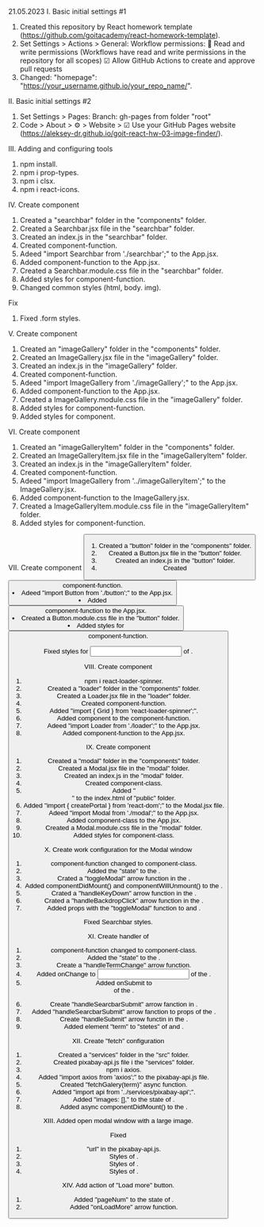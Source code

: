 21.05.2023
I. Basic initial settings #1
1. Created this repository by React homework template
   (https://github.com/goitacademy/react-homework-template).
2. Set Settings > Actions > General:
   Workflow permissions:
   🔘 Read and write permissions (Workflows have read and write permissions in the repository for all scopes)
   ☑  Allow GitHub Actions to create and approve pull requests
3. Changed: "homepage": "https://your_username.github.io/your_repo_name/".

II. Basic initial settings #2
1. Set Settings > Pages:
   Branch: gh-pages from folder "root"
2. Code > About > ⚙ > Website > ☑ Use your GitHub Pages website
   (https://aleksey-dr.github.io/goit-react-hw-03-image-finder/).

III. Adding and configuring tools
1. npm install.
2. npm i prop-types.
3. npm i clsx.
4. npm i react-icons.

IV. Create component <Searchbar>
1. Created a "searchbar" folder in the "components" folder.
2. Created a Searchbar.jsx file in the "searchbar" folder.
3. Created an index.js in the "searchbar" folder.
4. Created <Searchbar> component-function.
5. Adeed "import Searchbar from './searchbar';" to the App.jsx.
6. Added <Searchbar> component-function to the App.jsx.
7. Created a Searchbar.module.css file in the "searchbar" folder.
8. Added styles for <Searchbar> component-function.
9. Changed common styles (html, body. img).

Fix
1. Fixed .form styles.

V. Create component <ImageGallery>
1. Created an "imageGallery" folder in the "components" folder.
2. Created an ImageGallery.jsx file in the "imageGallery" folder.
3. Created an index.js in the "imageGallery" folder.
4. Created <ImageGallery> component-function.
5. Adeed "import ImageGallery from './imageGallery';" to the App.jsx.
6. Added <ImageGallery> component-function to the App.jsx.
7. Created a ImageGallery.module.css file in the "imageGallery" folder.
8. Added styles for <ImageGallery> component-function.
9. Added styles for <App> component.

VI. Create component <ImageGalleryItem>
1. Created an "imageGalleryItem" folder in the "components" folder.
2. Created an ImageGalleryItem.jsx file in the "imageGalleryItem" folder.
3. Created an index.js in the "imageGalleryItem" folder.
4. Created <ImageGalleryItem> component-function.
5. Adeed "import ImageGallery from '../imageGalleryItem';" to the ImageGallery.jsx.
6. Added <ImageGalleryItem> component-function to the ImageGallery.jsx.
7. Created a ImageGalleryItem.module.css file in the "imageGalleryItem" folder.
8. Added styles for <ImageGalleryItem> component-function.

VII. Create component <Button>
1. Created a "button" folder in the "components" folder.
2. Created a Button.jsx file in the "button" folder.
3. Created an index.js in the "button" folder.
4. Created <Button> component-function.
5. Adeed "import Button from './button';" to the App.jsx.
6. Added <Button> component-function to the App.jsx.
7. Created a Button.module.css file in the "button" folder.
8. Added styles for <Button> component-function.

Fixed styles for <input> of <Searchbar>.

VIII. Create component <Loader>
1. npm i react-loader-spinner.
2. Created a "loader" folder in the "components" folder.
3. Created a Loader.jsx file in the "loader" folder.
4. Created <Loader> component-function.
5. Added "import { Grid } from 'react-loader-spinner';".
6. Added <Grid> component to the <Loader> component-function.
7. Adeed "import Loader from './loader';" to the App.jsx.
8. Added <Loader> component-function to the App.jsx.

IX. Create component <Modal>
1. Created a "modal" folder in the "components" folder.
2. Created a Modal.jsx file in the "modal" folder.
3. Created an index.js in the "modal" folder.
4. Created <Modal> component-class.
5. Added "<div id="modal-root"></div>" to the index.html of "public" folder.
6. Added "import { createPortal } from 'react-dom';" to the Modal.jsx file.
7. Adeed "import Modal from './modal';" to the App.jsx.
8. Added <Modal> component-class to the App.jsx.
9. Created a Modal.module.css file in the "modal" folder.
10. Added styles for <Modal> component-class.

X. Create work configuration for the Modal window
1. <App> component-function changed to component-class.
2. Added the "state" to the <App>.
3. Crated a "toggleModal" arrow function in the <App>.
4. Added componentDidMount() and componentWillUnmount() to the <Modal>.
5. Crated a "handleKeyDown" arrow function in the <Modal>.
6. Crated a "handleBackdropClick" arrow function in the <Modal>.
7. Added props with the "toggleModal" function to <ImageGallery> and <ImageGalleryItem>.

Fixed Searchbar styles.

XI. Create handler of <Searchbar>
1. <Searchbar> component-function changed to component-class.
2. Added the "state" to the <Searchbar>.
3. Create a "handleTermChange" arrow function.
4. Added onChange to <input> of the <Searchbar>.
5. Added onSubmit to <form> of the <Searchbar>.
6. Create "handleSearcbarSubmit" arrow fanction in <App>.
7. Added "handleSearcbarSubmit" arrow fanction to props of the <Searchbar>.
8. Create "handleSubmit" arrow functin in the <Searchbar>.
9. Added element "term" to "stetes" of <App> and <Searchbar>.

XII. Create "fetch" configuration
1. Created a "services" folder in the "src" folder.
2. Created pixabay-api.js file i the "services" folder.
3. npm i axios.
4. Added "import axios from 'axios';" to the pixabay-api.js file.
5. Created "fetchGalery(term)" async function.
6. Added "import api from '../services/pixabay-api';".
7. Added "images: []," to the state of <App>.
8. Added async componentDidMount() to the <App>.

XIII. Added open modal window with a large image.

Fixed
1. "url" in the pixabay-api.js.
2. Styles of <App>.
3. Styles of <Buttn>.
4. Styles of <Loader>.

XIV. Add action of "Load more" button.
1. Added "pageNum" to the state of <App>.
2. Added "onLoadMore" arrow function.
